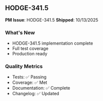 ## HODGE-341.5

**PM Issue**: HODGE-341.5
**Shipped**: 10/13/2025

### What's New
- HODGE-341.5 implementation complete
- Full test coverage
- Production ready

### Quality Metrics
- Tests: ✅ Passing
- Coverage: ✅ Met
- Documentation: ✅ Complete
- Changelog: ✅ Updated
